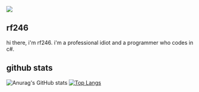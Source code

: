 ![](https://i.ibb.co/RNZ4F0h/293011040-106749442105225-7696087292675351238-n-removebg-preview.png)

## rf246
hi there, i'm rf246.
i'm a professional idiot and a programmer who codes in c#.
## github stats
![Anurag's GitHub stats](https://github-readme-stats.vercel.app/api?username=RF246&show=reviews,discussions_started,discussions_answered,prs_merged,prs_merged_percentage&show_icons=true&theme=transparent)
[![Top Langs](https://github-readme-stats.vercel.app/api/top-langs/?username=RF246&layout=pie)](https://github.com/anuraghazra/github-readme-stats&show_icons=true&theme=transparent)
